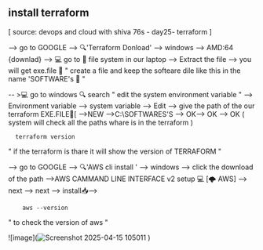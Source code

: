 ## install terraform
[ source: devops and cloud with shiva 76s - day25- terraform ]

--> go to GOOGLE --> 🔍'Terraform Donload' --> windows --> AMD:64 {downlad}
--> 💻 go to 📁 file system in our laptop -->
Extract the file --> you will get exe.file 📄 " create a file and keep the softeare dile like this in the name 'SOFTWARE's 📄 "
 
-- >💻 go to windows 🔍 search " edit the system environment variable "  --> Environment variable 
--> system variable --> 
Edit --> give the path of the our terraform EXE.FILE📄[ -->NEW -->C:\SOFTWARES'S --> OK--> OK --> OK
      ( system will check all the paths whare is in the terraform )
          
      terraform version
      
 " if the terraform is thare it will show the  version of TERRAFORM "
 
 --> go to GOOGLE --> 🔍'AWS cli install ' -->  windows -->
 click the download of the path 
 -->AWS CAMMAND LINE INTERFACE v2 setup 💻 [🌩️ AWS]
   --> next --> next --> install📥--> 
   
        aws --version
" to check the version of aws "

![image](![Screenshot 2025-04-15 105011](https://github.com/user-attachments/assets/f53811c1-c51e-46f8-a8d0-f2e6234c24a8)
)

   

   

   
